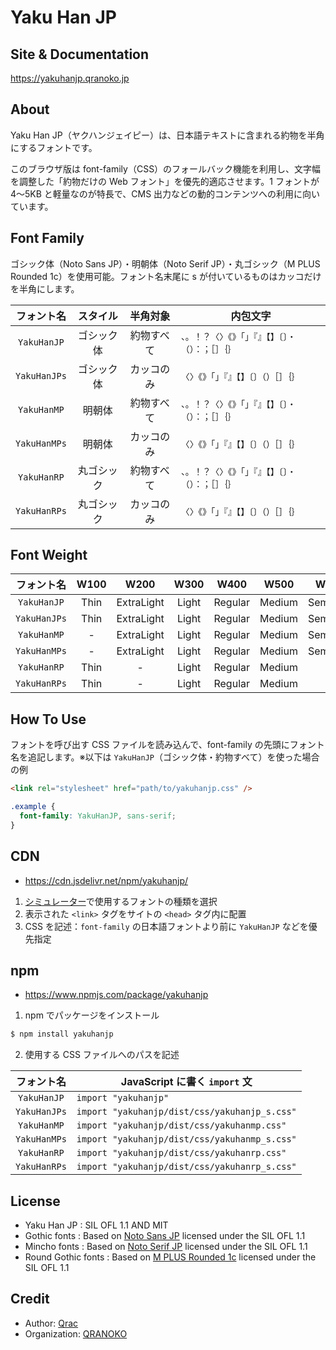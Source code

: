 # Yaku Han JP

## Site & Documentation

https://yakuhanjp.qranoko.jp

## About

Yaku Han JP（ヤクハンジェイピー）は、日本語テキストに含まれる約物を半角にするフォントです。

このブラウザ版は font-family（CSS）のフォールバック機能を利用し、文字幅を調整した「約物だけの Web フォント」を優先的適応させます。1 フォントが 4〜5KB と軽量なのが特長で、CMS 出力などの動的コンテンツへの利用に向いています。

## Font Family

ゴシック体（Noto Sans JP）・明朝体（Noto Serif JP）・丸ゴシック（M PLUS Rounded 1c）を使用可能。フォント名末尾に s が付いているものはカッコだけを半角にします。

|  フォント名  |  スタイル  |  半角対象  | 内包文字                                             |
| :----------: | :--------: | :--------: | ---------------------------------------------------- |
| `YakuHanJP`  | ゴシック体 | 約物すべて | `、。！？〈〉《》「」『』【】〔〕・（）：；［］｛｝` |
| `YakuHanJPs` | ゴシック体 | カッコのみ | `〈〉《》「」『』【】〔〕（）［］｛｝`               |
| `YakuHanMP`  |   明朝体   | 約物すべて | `、。！？〈〉《》「」『』【】〔〕・（）：；［］｛｝` |
| `YakuHanMPs` |   明朝体   | カッコのみ | `〈〉《》「」『』【】〔〕（）［］｛｝`               |
| `YakuHanRP`  | 丸ゴシック | 約物すべて | `、。！？〈〉《》「」『』【】〔〕・（）：；［］｛｝` |
| `YakuHanRPs` | 丸ゴシック | カッコのみ | `〈〉《》「」『』【】〔〕（）［］｛｝`               |

## Font Weight

|  フォント名  | W100 |    W200    | W300  |  W400   |  W500  |   W600   | W700 |   W800    | W900  |
| :----------: | :--: | :--------: | :---: | :-----: | :----: | :------: | :--: | :-------: | :---: |
| `YakuHanJP`  | Thin | ExtraLight | Light | Regular | Medium | SemiBold | Bold | ExtraBold | Black |
| `YakuHanJPs` | Thin | ExtraLight | Light | Regular | Medium | SemiBold | Bold | ExtraBold | Black |
| `YakuHanMP`  |  -   | ExtraLight | Light | Regular | Medium | SemiBold | Bold |     -     | Black |
| `YakuHanMPs` |  -   | ExtraLight | Light | Regular | Medium | SemiBold | Bold |     -     | Black |
| `YakuHanRP`  | Thin |     -      | Light | Regular | Medium |    -     | Bold | ExtraBold | Black |
| `YakuHanRPs` | Thin |     -      | Light | Regular | Medium |    -     | Bold | ExtraBold | Black |

## How To Use

フォントを呼び出す CSS ファイルを読み込んで、font-family の先頭にフォント名を追記します。※以下は `YakuHanJP`（ゴシック体・約物すべて）を使った場合の例

```html
<link rel="stylesheet" href="path/to/yakuhanjp.css" />
```

```css
.example {
  font-family: YakuHanJP, sans-serif;
}
```

## CDN

- https://cdn.jsdelivr.net/npm/yakuhanjp/

1. [シミュレーター](https://yakuhanjp.qranoko.jp/#simulator)で使用するフォントの種類を選択
2. 表示された `<link>` タグをサイトの `<head>` タグ内に配置
3. CSS を記述：`font-family` の日本語フォントより前に `YakuHanJP` などを優先指定

## npm

- https://www.npmjs.com/package/yakuhanjp

1. npm でパッケージをインストール

```sh
$ npm install yakuhanjp
```

2. 使用する CSS ファイルへのパスを記述

|  フォント名  | JavaScript に書く `import` 文                 |
| :----------: | --------------------------------------------- |
| `YakuHanJP`  | `import "yakuhanjp"`                          |
| `YakuHanJPs` | `import "yakuhanjp/dist/css/yakuhanjp_s.css"` |
| `YakuHanMP`  | `import "yakuhanjp/dist/css/yakuhanmp.css"`   |
| `YakuHanMPs` | `import "yakuhanjp/dist/css/yakuhanmp_s.css"` |
| `YakuHanRP`  | `import "yakuhanjp/dist/css/yakuhanrp.css"`   |
| `YakuHanRPs` | `import "yakuhanjp/dist/css/yakuhanrp_s.css"` |

## License

- Yaku Han JP : SIL OFL 1.1 AND MIT
- Gothic fonts : Based on [Noto Sans JP](https://fonts.google.com/noto/specimen/Noto+Sans+JP) licensed under the SIL OFL 1.1
- Mincho fonts : Based on [Noto Serif JP](https://fonts.google.com/noto/specimen/Noto+Serif+JP) licensed under the SIL OFL 1.1
- Round Gothic fonts : Based on [M PLUS Rounded 1c](https://fonts.google.com/specimen/M+PLUS+Rounded+1c) licensed under the SIL OFL 1.1

## Credit

- Author: [Qrac](https://qrac.jp)
- Organization: [QRANOKO](https://qranoko.jp)
